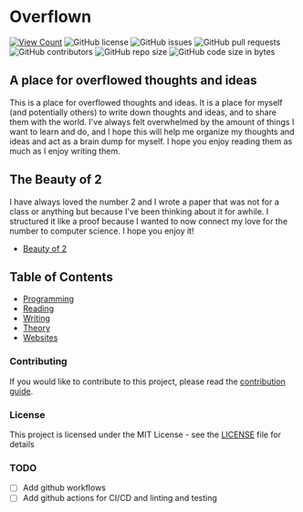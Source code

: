 # Overflown

[![View Count](https://views.whatilearened.today/views/github/jsondevers/overflown.svg)](https://views.whatilearened.today/views/github/jsondevers/overflown.svg)
![GitHub license](https://img.shields.io/github/license/jsondevers/overflown)
![GitHub issues](https://img.shields.io/github/issues/jsondevers/overflown)
![GitHub pull requests](https://img.shields.io/github/issues-pr/jsondevers/overflown)
![GitHub contributors](https://img.shields.io/github/contributors/jsondevers/overflown)
![GitHub repo size](https://img.shields.io/github/repo-size/jsondevers/overflown)
![GitHub code size in bytes](https://img.shields.io/github/languages/code-size/jsondevers/overflown)

## A place for overflowed thoughts and ideas

This is a place for overflowed thoughts and ideas. It is a place for myself (and potentially others) to write down thoughts and ideas, and to share them with the world. I've always felt overwhelmed by the amount of things I want to learn and do, and I hope this will help me organize my thoughts and ideas and act as a brain dump for myself. I hope you enjoy reading them as much as I enjoy writing them.

## The Beauty of 2

I have always loved the number 2 and I wrote a paper that was not for a class or anything but because I've been thinking about it for awhile. I structured it like a proof because I wanted to now connect my love for the number to computer science. I hope you enjoy it!

- [Beauty of 2](writing/beauty-of-two/README.md)

## Table of Contents

- [Programming](programming/README.md)
- [Reading](reading/README.md)
- [Writing](writing/README.md)
- [Theory](theory/README.md)
- [Websites](websites/README.md)

### Contributing

If you would like to contribute to this project, please read the [contribution guide](CONTRIBUTING.md).

### License

This project is licensed under the MIT License - see the [LICENSE](LICENSE) file for details

### TODO

- [ ] Add github workflows
- [ ] Add github actions for CI/CD and linting and testing

